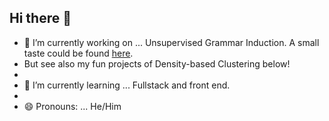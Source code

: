 ## Hi there 👋

- 🔭 I’m currently working on ... Unsupervised Grammar Induction. A small taste could be found <a href="https://arxiv.org/abs/2312.15321">here</a>.
- But see also my fun projects of Density-based Clustering below!
- 
- 🌱 I’m currently learning ... Fullstack and front end.
- 
- 😄 Pronouns: ... He/Him  
